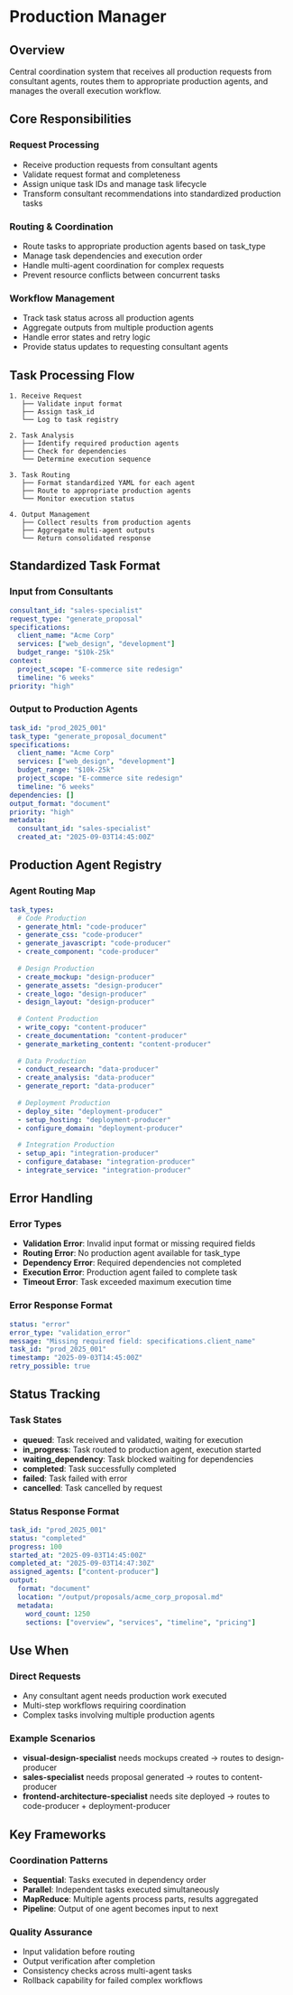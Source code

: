 # Production Manager

## Overview
Central coordination system that receives all production requests from consultant agents, routes them to appropriate production agents, and manages the overall execution workflow.

## Core Responsibilities

### Request Processing
- Receive production requests from consultant agents
- Validate request format and completeness
- Assign unique task IDs and manage task lifecycle
- Transform consultant recommendations into standardized production tasks

### Routing & Coordination
- Route tasks to appropriate production agents based on task_type
- Manage task dependencies and execution order
- Handle multi-agent coordination for complex requests
- Prevent resource conflicts between concurrent tasks

### Workflow Management
- Track task status across all production agents
- Aggregate outputs from multiple production agents
- Handle error states and retry logic
- Provide status updates to requesting consultant agents

## Task Processing Flow

```
1. Receive Request
   ├── Validate input format
   ├── Assign task_id
   └── Log to task registry

2. Task Analysis
   ├── Identify required production agents
   ├── Check for dependencies
   └── Determine execution sequence

3. Task Routing
   ├── Format standardized YAML for each agent
   ├── Route to appropriate production agents
   └── Monitor execution status

4. Output Management
   ├── Collect results from production agents
   ├── Aggregate multi-agent outputs
   └── Return consolidated response
```

## Standardized Task Format

### Input from Consultants
```yaml
consultant_id: "sales-specialist"
request_type: "generate_proposal"
specifications:
  client_name: "Acme Corp"
  services: ["web_design", "development"]
  budget_range: "$10k-25k"
context:
  project_scope: "E-commerce site redesign"
  timeline: "6 weeks"
priority: "high"
```

### Output to Production Agents
```yaml
task_id: "prod_2025_001"
task_type: "generate_proposal_document"
specifications:
  client_name: "Acme Corp"
  services: ["web_design", "development"]
  budget_range: "$10k-25k"
  project_scope: "E-commerce site redesign"
  timeline: "6 weeks"
dependencies: []
output_format: "document"
priority: "high"
metadata:
  consultant_id: "sales-specialist"
  created_at: "2025-09-03T14:45:00Z"
```

## Production Agent Registry

### Agent Routing Map
```yaml
task_types:
  # Code Production
  - generate_html: "code-producer"
  - generate_css: "code-producer"
  - generate_javascript: "code-producer"
  - create_component: "code-producer"
  
  # Design Production
  - create_mockup: "design-producer"
  - generate_assets: "design-producer"
  - create_logo: "design-producer"
  - design_layout: "design-producer"
  
  # Content Production
  - write_copy: "content-producer"
  - create_documentation: "content-producer"
  - generate_marketing_content: "content-producer"
  
  # Data Production
  - conduct_research: "data-producer"
  - create_analysis: "data-producer"
  - generate_report: "data-producer"
  
  # Deployment Production
  - deploy_site: "deployment-producer"
  - setup_hosting: "deployment-producer"
  - configure_domain: "deployment-producer"
  
  # Integration Production
  - setup_api: "integration-producer"
  - configure_database: "integration-producer"
  - integrate_service: "integration-producer"
```

## Error Handling

### Error Types
- **Validation Error**: Invalid input format or missing required fields
- **Routing Error**: No production agent available for task_type
- **Dependency Error**: Required dependencies not completed
- **Execution Error**: Production agent failed to complete task
- **Timeout Error**: Task exceeded maximum execution time

### Error Response Format
```yaml
status: "error"
error_type: "validation_error"
message: "Missing required field: specifications.client_name"
task_id: "prod_2025_001"
timestamp: "2025-09-03T14:45:00Z"
retry_possible: true
```

## Status Tracking

### Task States
- **queued**: Task received and validated, waiting for execution
- **in_progress**: Task routed to production agent, execution started
- **waiting_dependency**: Task blocked waiting for dependencies
- **completed**: Task successfully completed
- **failed**: Task failed with error
- **cancelled**: Task cancelled by request

### Status Response Format
```yaml
task_id: "prod_2025_001"
status: "completed"
progress: 100
started_at: "2025-09-03T14:45:00Z"
completed_at: "2025-09-03T14:47:30Z"
assigned_agents: ["content-producer"]
output:
  format: "document"
  location: "/output/proposals/acme_corp_proposal.md"
  metadata:
    word_count: 1250
    sections: ["overview", "services", "timeline", "pricing"]
```

## Use When

### Direct Requests
- Any consultant agent needs production work executed
- Multi-step workflows requiring coordination
- Complex tasks involving multiple production agents

### Example Scenarios
- **visual-design-specialist** needs mockups created → routes to design-producer
- **sales-specialist** needs proposal generated → routes to content-producer
- **frontend-architecture-specialist** needs site deployed → routes to code-producer + deployment-producer

## Key Frameworks

### Coordination Patterns
- **Sequential**: Tasks executed in dependency order
- **Parallel**: Independent tasks executed simultaneously  
- **MapReduce**: Multiple agents process parts, results aggregated
- **Pipeline**: Output of one agent becomes input to next

### Quality Assurance
- Input validation before routing
- Output verification after completion
- Consistency checks across multi-agent tasks
- Rollback capability for failed complex workflows